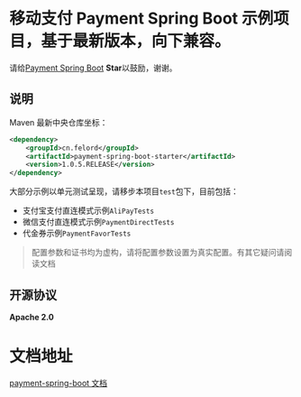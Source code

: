 # 移动支付 Payment Spring Boot 示例项目，基于最新版本，向下兼容。
请给[Payment Spring Boot](https://github.com/NotFound403/payment-spring-boot) **Star**以鼓励，谢谢。
## 说明
Maven 最新中央仓库坐标：

```xml
<dependency>
    <groupId>cn.felord</groupId>
    <artifactId>payment-spring-boot-starter</artifactId>
    <version>1.0.5.RELEASE</version>
</dependency>
```

大部分示例以单元测试呈现，请移步本项目`test`包下，目前包括：

- 支付宝支付直连模式示例`AliPayTests`
- 微信支付直连模式示例`PaymentDirectTests`
- 代金券示例`PaymentFavorTests`

> 配置参数和证书均为虚构，请将配置参数设置为真实配置。有其它疑问请阅读文档
## 开源协议
**Apache 2.0**
# 文档地址

[payment-spring-boot 文档](https://notfound403.github.io/payment-spring-boot)
 